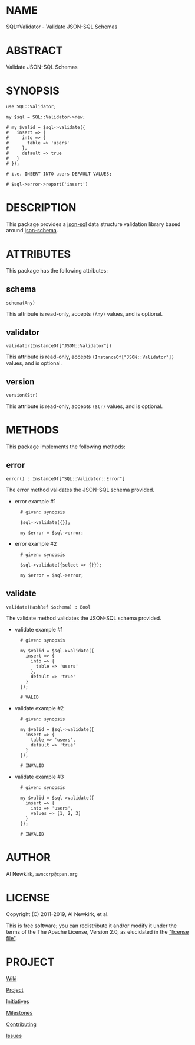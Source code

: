 # NAME

SQL::Validator - Validate JSON-SQL Schemas

# ABSTRACT

Validate JSON-SQL Schemas

# SYNOPSIS

    use SQL::Validator;

    my $sql = SQL::Validator->new;

    # my $valid = $sql->validate({
    #   insert => {
    #     into => {
    #       table => 'users'
    #     },
    #     default => true
    #   }
    # });

    # i.e. INSERT INTO users DEFAULT VALUES;

    # $sql->error->report('insert')

# DESCRIPTION

This package provides a
[json-sql](https://github.com/iamalnewkirk/json-sql#readme) data structure
validation library based around [json-schema](https://json-schema.org).

# ATTRIBUTES

This package has the following attributes:

## schema

    schema(Any)

This attribute is read-only, accepts `(Any)` values, and is optional.

## validator

    validator(InstanceOf["JSON::Validator"])

This attribute is read-only, accepts `(InstanceOf["JSON::Validator"])` values, and is optional.

## version

    version(Str)

This attribute is read-only, accepts `(Str)` values, and is optional.

# METHODS

This package implements the following methods:

## error

    error() : InstanceOf["SQL::Validator::Error"]

The error method validates the JSON-SQL schema provided.

- error example #1

        # given: synopsis

        $sql->validate({});

        my $error = $sql->error;

- error example #2

        # given: synopsis

        $sql->validate({select => {}});

        my $error = $sql->error;

## validate

    validate(HashRef $schema) : Bool

The validate method validates the JSON-SQL schema provided.

- validate example #1

        # given: synopsis

        my $valid = $sql->validate({
          insert => {
            into => {
              table => 'users'
            },
            default => 'true'
          }
        });

        # VALID

- validate example #2

        # given: synopsis

        my $valid = $sql->validate({
          insert => {
            table => 'users',
            default => 'true'
          }
        });

        # INVALID

- validate example #3

        # given: synopsis

        my $valid = $sql->validate({
          insert => {
            into => 'users',
            values => [1, 2, 3]
          }
        });

        # INVALID

# AUTHOR

Al Newkirk, `awncorp@cpan.org`

# LICENSE

Copyright (C) 2011-2019, Al Newkirk, et al.

This is free software; you can redistribute it and/or modify it under the terms
of the The Apache License, Version 2.0, as elucidated in the ["license
file"](https://github.com/iamalnewkirk/sql-validator/blob/master/LICENSE).

# PROJECT

[Wiki](https://github.com/iamalnewkirk/sql-validator/wiki)

[Project](https://github.com/iamalnewkirk/sql-validator)

[Initiatives](https://github.com/iamalnewkirk/sql-validator/projects)

[Milestones](https://github.com/iamalnewkirk/sql-validator/milestones)

[Contributing](https://github.com/iamalnewkirk/sql-validator/blob/master/CONTRIBUTE.md)

[Issues](https://github.com/iamalnewkirk/sql-validator/issues)
